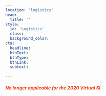 ```yaml
---
location: 'logistics'
head:
  title: ''
style:
  id: 'Logistics'
  class:
  background_color:  
cta:
  headline:
  btnText:
  btnType:
  btnLink:
  subtext:

---
```


#### <i><font color="#f03c15">No longer applicable for the 2020 Virtual SI
